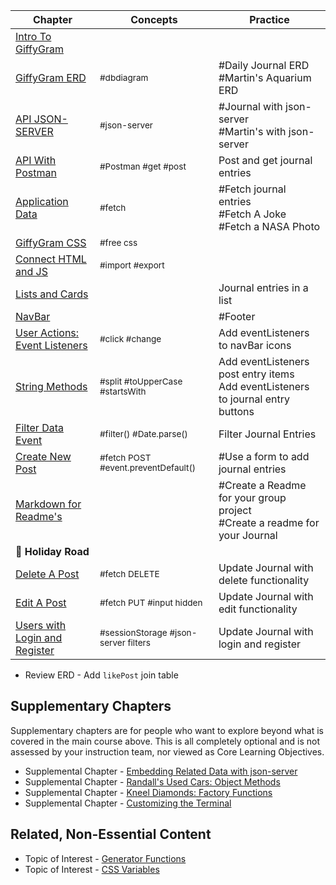 
Chapter | Concepts | Practice
--- | --- | ---
[Intro To GiffyGram](chapters/47-GG-Intro.md) |  |
[GiffyGram ERD](chapters/47-GG-ERD.md) | <sub style="font-size:0.85rem;">#dbdiagram</sub> | #Daily Journal ERD <br/>#Martin's Aquarium ERD
[API JSON-SERVER](chapters/47-GG-API-JSON-Server.md) | <sub style="font-size:0.85rem;">#json-server</sub> | #Journal with json-server <br/> #Martin's with json-server
[API With Postman](chapters/47-GG-API-Postman.md) | <sub style="font-size:0.85rem;">#Postman #get #post</sub> | Post and get journal entries
[Application Data](chapters/47-GG-Application-Data.md) | <sub style="font-size:0.85rem;">#fetch</sub> | #Fetch journal entries <br />#Fetch A Joke <br /> #Fetch a NASA Photo
[GiffyGram CSS](chapters/47-GG-Styles.md) | <sub style="font-size:0.85rem;">#free css</sub> |
[Connect HTML and JS](chapters/47-GG-Main.md) | <sub style="font-size:0.85rem;">#import #export</sub> |
[Lists and Cards](chapters/47-GG-PostList-Post.md) | | Journal entries in a list
[NavBar](chapters/47-GG-Navbar.md) | | #Footer
[User Actions: Event Listeners](chapters/47-GG-EventListeners.md) | <sub style="font-size:0.85rem;">#click #change</sub> | Add eventListeners to navBar icons
[String Methods](chapters/47-GG-StringMethods.md) | <sub style="font-size:0.85rem;">#split #toUpperCase #startsWith</sub> | Add eventListeners post entry items<br/>Add eventListeners to journal entry buttons
[Filter Data Event](chapters/47-GG-Filter-Event.md) | <sub style="font-size:0.85rem;">#filter() #Date.parse()</sub> |Filter Journal Entries
[Create New Post](chapters/47-GG-CreatePost.md) | <sub style="font-size:0.85rem;">#fetch POST #event.preventDefault() </sub> | #Use a form to add journal entries
[Markdown for Readme's](chapters/Project-Readme.md)| |#Create a Readme for your group project<br />#Create a readme for your Journal
🚌 **Holiday Road** | |
[Delete A Post](chapters/47-GG-DeletePost.md) | <sub style="font-size:0.85rem;">#fetch DELETE</sub> | Update Journal with delete functionality
[Edit A Post](chapters/47-GG-EditPost.md) | <sub style="font-size:0.85rem;">#fetch PUT #input hidden</sub> | Update Journal with edit functionality
[Users with Login and Register](chapters/47-GG-Login-Register.md) | <sub style="font-size:0.85rem;">#sessionStorage #json-server filters</sub> | Update Journal with login and register


* Review ERD - Add `likePost` join table


## Supplementary Chapters

Supplementary chapters are for people who want to explore beyond what is covered in the main course above. This is all completely optional and is not assessed by your instruction team, nor viewed as Core Learning Objectives.

* Supplemental Chapter - [Embedding Related Data with json-server](./chapters/JS_JSON_SERVER_RELATIONSHIPS.md)
* Supplemental Chapter - [Randall's Used Cars: Object Methods](./chapters/JS_OBJECT_METHODS.md)
* Supplemental Chapter - [Kneel Diamonds: Factory Functions](./chapters/JS_FACTORY_FUNCTION.md)
* Supplemental Chapter - [Customizing the Terminal](./chapters/CLI_PERSONALIZATION.md)

## Related, Non-Essential Content

* Topic of Interest - [Generator Functions](./chapters/JS_GENERATOR_FUNCTION.md)
* Topic of Interest - [CSS Variables](./chapters/CSS_VARIABLES.md)